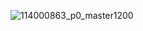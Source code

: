 ![114000863_p0_master1200](https://github.com/hsdnazario/MyPersonalWebsite/assets/150636015/f0a87435-1240-4f03-b331-6ce78f883a52)
